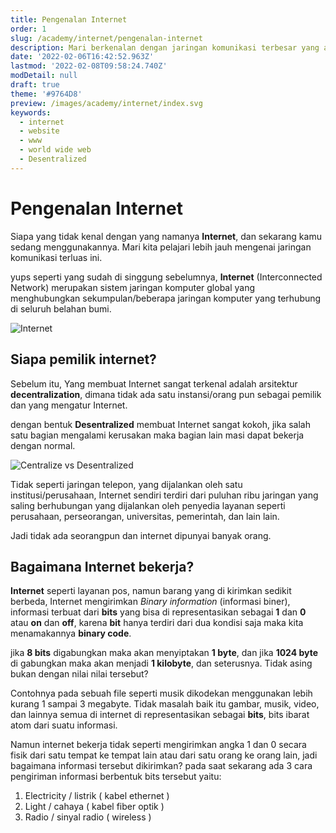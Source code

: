 ```yaml
---
title: Pengenalan Internet
order: 1
slug: /academy/internet/pengenalan-internet
description: Mari berkenalan dengan jaringan komunikasi terbesar yang ada yaitu Internet
date: '2022-02-06T16:42:52.963Z'
lastmod: '2022-02-08T09:58:24.740Z'
modDetail: null
draft: true
theme: '#9764D8'
preview: /images/academy/internet/index.svg
keywords:
  - internet
  - website
  - www
  - world wide web
  - Desentralized
---
```

# Pengenalan Internet

Siapa yang tidak kenal dengan yang namanya **Internet**, dan sekarang kamu sedang menggunakannya. Mari kita pelajari lebih jauh mengenai jaringan komunikasi terluas ini.

yups seperti yang sudah di singgung sebelumnya, **Internet** (Interconnected Network) merupakan sistem jaringan komputer global yang menghubungkan sekumpulan/beberapa jaringan komputer yang terhubung di seluruh belahan bumi.

![Internet](https://upload.wikimedia.org/wikipedia/commons/3/3f/Internet_map_1024_-_transparent%2C_inverted.png "Visualization of Internet routing paths | source: wikipedia.org")

## Siapa pemilik internet?
Sebelum itu, Yang membuat Internet sangat terkenal adalah arsitektur **decentralization**, dimana tidak ada satu instansi/orang pun sebagai pemilik dan yang mengatur Internet.

dengan bentuk **Desentralized** membuat Internet sangat kokoh, jika salah satu bagian mengalami kerusakan maka bagian lain masi dapat bekerja dengan normal.

![Centralize vs Desentralized](https://i1.wp.com/www.slantedonline.com/wp-content/uploads/2018/04/2018-04-Mon-Cap-Dent-Decent.png?resize=474%2C208&ssl=1 "Centralize vs Desentralized | source: slantedonline.com")

Tidak seperti jaringan telepon, yang dijalankan oleh satu institusi/perusahaan, Internet sendiri terdiri dari puluhan ribu jaringan yang saling berhubungan yang dijalankan oleh penyedia layanan seperti perusahaan, perseorangan, universitas, pemerintah, dan lain lain.

Jadi tidak ada seorangpun dan internet dipunyai banyak orang.

## Bagaimana Internet bekerja?

**Internet** seperti layanan pos, namun barang yang di kirimkan sedikit berbeda, Internet mengirimkan *Binary information* (informasi biner), informasi terbuat dari **bits** yang bisa di representasikan sebagai **1** dan **0** atau **on** dan **off**, karena **bit** hanya terdiri dari dua kondisi saja maka kita menamakannya **binary code**.

jika **8 bits** digabungkan maka akan menyiptakan **1 byte**, dan jika **1024 byte** di gabungkan maka akan menjadi **1 kilobyte**, dan seterusnya. Tidak asing bukan dengan nilai nilai tersebut?

Contohnya pada sebuah file seperti musik dikodekan menggunakan lebih kurang 1 sampai 3 megabyte. Tidak masalah baik itu gambar, musik, video, dan lainnya semua di internet di representasikan sebagai **bits**, bits ibarat atom dari suatu informasi.

Namun internet bekerja tidak seperti mengirimkan angka 1 dan 0 secara fisik dari satu tempat ke tempat lain atau dari satu orang ke orang lain, jadi bagaimana informasi tersebut dikirimkan? pada saat sekarang ada 3 cara pengiriman informasi berbentuk bits tersebut yaitu:
1. Electricity / listrik ( kabel ethernet )
2. Light / cahaya ( kabel fiber optik )
3. Radio / sinyal radio ( wireless )
